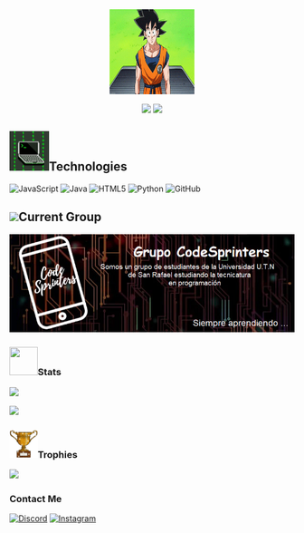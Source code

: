 <div align="center">
  <img  src="HolaGoku.gif" width="150" height="150" alt="GIF Animado">
  <br>
  <p align="center">
  <a href="https://github.com/DenverCoder1/readme-typing-svg"><img src="https://readme-typing-svg.herokuapp.com?font=Time+New+Roman&color=%2336BCF7&size=25&center=true&vCenter=true&width=600&height=100&lines=Hello+I´m+Genaro+!!;Student;Developer;Electromechanical+technician;English"></a>
  <img src="https://user-images.githubusercontent.com/73097560/115834477-dbab4500-a447-11eb-908a-139a6edaec5c.gif"> </p>
</div>

<div>
<h2 align="left" > <img src="Lenguajes.gif" width="70" height="70" >Technologies</h2>

![JavaScript](https://img.shields.io/badge/javascript-%23323330.svg?style=for-the-badge&logo=javascript&logoColor=%23F7DF1E) ![Java](https://img.shields.io/badge/java-%23ED8B00.svg?style=for-the-badge&logo=java&logoColor=white) ![HTML5](https://img.shields.io/badge/html5-%23E34F26.svg?style=for-the-badge&logo=html5&logoColor=white) ![Python](https://img.shields.io/badge/python-3670A0?style=for-the-badge&logo=python&logoColor=ffdd54) ![GitHub](https://img.shields.io/badge/GitHub-%23121011.svg?style=for-the-badge&logo=github&logoColor=white)

</div>

<div aling= "left">
<h2><picture><img src = "https://github.com/7oSkaaa/7oSkaaa/blob/main/Images/about_me.gif?raw=true" width = 70px></picture>Current Group</h2>

![CodeSprinters Logo](CodeSprintersLogo.png)
</div>

<div>
<h3 align="left" > <img src="https://media.giphy.com/media/iY8CRBdQXODJSCERIr/giphy.gif" width="50" height="50" >Stats </h3>

![](https://github-readme-stats.vercel.app/api?username=GENAROENZO&theme=vue&hide_border=false&include_all_commits=false&count_private=true)<br/>

![](https://github-readme-streak-stats.herokuapp.com/?user=GENAROENZO&theme=vue&hide_border=false)<br/>
</div>

<div>
<h3 align="left" > <img src="Trofeo.gif" width="50" height="50" >Trophies</h3>

![](https://github-profile-trophy.vercel.app/?username=GENAROENZO&theme=gitdimmed&no-frame=false&no-bg=true&margin-w=4)
</div>
<div>
<h3 align="left"> Contact Me  </h3>

[![Discord](https://img.shields.io/badge/Discord-%237289DA.svg?logo=discord&logoColor=white)](https://discord.gg/https://discord.gg/JUBrqYx5) [![Instagram](https://img.shields.io/badge/Instagram-%23E4405F.svg?logo=Instagram&logoColor=white)](https://instagram.com/genaroenzo) 
</div>

